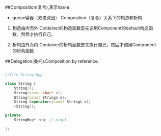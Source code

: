 
##Composition(复合),表示has-a

- queue容器（双进双出） 
Composition（复合）关系下的构造和析构

1. 构造由内而外 
Container的构造函数首先调用Component的default构造函数，然后才执行自己。

2. 析构由外而内 
Container的析构函数首先执行自己，然后才调用Component的析构函数

##Delegation(委托).Composition by reference.

```C++

//file Stirng.hpp

class String {
	String();
	String(const char* s);
	String(const String& s);
	String &operator=(const String& s);
	~String();

private:
	StringRep* rep; // pimpl

};

```